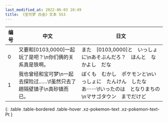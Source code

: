 ```yaml
---
last_modified_at: 2022-06-03 10:49
title: 《宝可梦 白金》文本 553
---
```

| 编号 | 中文 | 日文 |
| ---- | ---- | ---- |
| 0 | 又要和[0103,0000]一起玩了是吧？\n你们俩的关系真是铁啊。 | また　[0103,0000]と　いっしょに\nあそぶんだろ？　ほんと　なかよし　だな |
| 1 | 我也曾经和宝可梦\n一起去探险过……\f虽然只去了趟隔壁镇子\n真砂镇而已。 | ぼくも　むかし　ポケモンと\nいっしょに　たんけん　したなあ⋯⋯\fいったのは　となりまちの\nマサゴタウン　までだけど |
{: .table .table-bordered .table-hover .xz-pokemon-text .xz-pokemon-text-Pt }